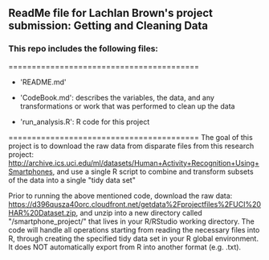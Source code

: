 ## ReadMe file for Lachlan Brown's project submission: Getting and Cleaning Data

### This repo includes the following files:
=========================================

- 'README.md'

- 'CodeBook.md': describes the variables, the data, and any transformations or work that was performed to clean up the data

- 'run_analysis.R': R code for this project

=========================================
The goal of this project is to download the raw data from disparate files from this research project: http://archive.ics.uci.edu/ml/datasets/Human+Activity+Recognition+Using+Smartphones, and use a single R script to combine and transform subsets of the data into a single "tidy data set"

Prior to running the above mentioned code, download the raw data: https://d396qusza40orc.cloudfront.net/getdata%2Fprojectfiles%2FUCI%20HAR%20Dataset.zip, and unzip into a new directory called "/smartphone_project/" that lives in your R/RStudio working directory. The code will handle all operations starting from reading the necessary files into R, through creating the specified tidy data set in your R global environment. It does NOT automatically export from R into another format (e.g. .txt). 

